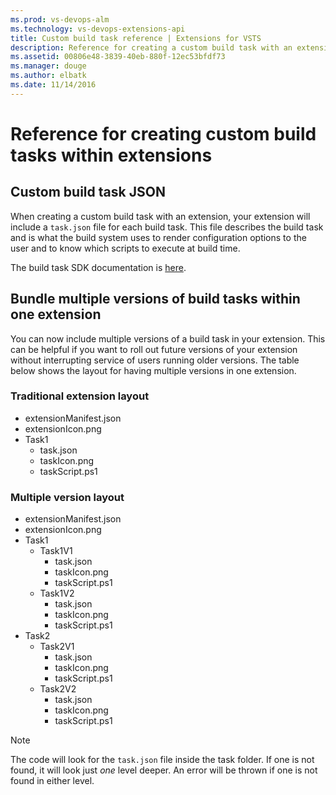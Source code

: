 ```yaml
---
ms.prod: vs-devops-alm
ms.technology: vs-devops-extensions-api
title: Custom build task reference | Extensions for VSTS
description: Reference for creating a custom build task with an extension in VSTS.
ms.assetid: 00806e48-3839-40eb-880f-12ec53bfdf73
ms.manager: douge
ms.author: elbatk
ms.date: 11/14/2016
---
```


# Reference for creating custom build tasks within extensions

## Custom build task JSON

When creating a custom build task with an extension, your extension will include a `task.json` file for each build task.
This file describes the build task and is what the build system uses to render configuration options to the user and to know which scripts to execute at build time.

The build task SDK documentation is [here](https://github.com/Microsoft/vsts-task-lib).

## Bundle multiple versions of build tasks within one extension
You can now include multiple versions of a build task in your extension. This can be helpful if you want to roll out
future versions of your extension without interrupting service of users running older versions. The table below shows the layout for having
multiple versions in one extension.

### Traditional extension layout

* extensionManifest.json
* extensionIcon.png
* Task1
    * task.json
    * taskIcon.png
    * taskScript.ps1

### Multiple version layout

* extensionManifest.json
* extensionIcon.png
* Task1
    * Task1V1
        * task.json
        * taskIcon.png
        * taskScript.ps1
    * Task1V2
        * task.json
        * taskIcon.png
        * taskScript.ps1    
* Task2
    * Task2V1
        * task.json
        * taskIcon.png
        * taskScript.ps1
    * Task2V2
        * task.json
        * taskIcon.png
        * taskScript.ps1
                    

>[!NOTE]
>The code will look for the `task.json` file inside the task folder. If one is not found, it will look just *one* level deeper.
>An error will be thrown if one is not found in either level.


